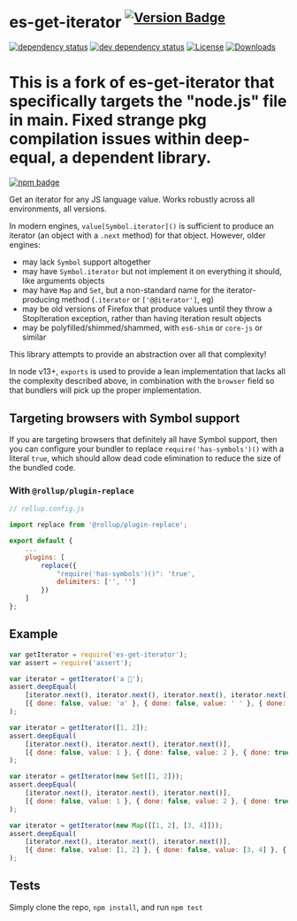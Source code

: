 # es-get-iterator <sup>[![Version Badge][npm-version-svg]][package-url]</sup>

[![dependency status][deps-svg]][deps-url]
[![dev dependency status][dev-deps-svg]][dev-deps-url]
[![License][license-image]][license-url]
[![Downloads][downloads-image]][downloads-url]

# This is a fork of es-get-iterator that specifically targets the "node.js" file in main. Fixed strange pkg compilation issues within deep-equal, a dependent library.

[![npm badge][npm-badge-png]][package-url]

Get an iterator for any JS language value. Works robustly across all environments, all versions.

In modern engines, `value[Symbol.iterator]()` is sufficient to produce an iterator (an object with a `.next` method) for that object. However, older engines:
 - may lack `Symbol` support altogether
 - may have `Symbol.iterator` but not implement it on everything it should, like arguments objects
 - may have `Map` and `Set`, but a non-standard name for the iterator-producing method (`.iterator` or `['@@iterator']`, eg)
 - may be old versions of Firefox that produce values until they throw a StopIteration exception, rather than having iteration result objects
 - may be polyfilled/shimmed/shammed, with `es6-shim` or `core-js` or similar

This library attempts to provide an abstraction over all that complexity!

In node v13+, `exports` is used to provide a lean implementation that lacks all the complexity described above, in combination with the `browser` field so that bundlers will pick up the proper implementation.

## Targeting browsers with Symbol support

If you are targeting browsers that definitely all have Symbol support, then you can configure your bundler to replace `require('has-symbols')()` with a literal `true`, which should allow dead code elimination to reduce the size of the bundled code.

### With `@rollup/plugin-replace`

```js
// rollup.config.js

import replace from '@rollup/plugin-replace';

export default {
	...
	plugins: [
		replace({
			"require('has-symbols')()": 'true',
			delimiters: ['', '']
		})
	]
};
```

## Example

```js
var getIterator = require('es-get-iterator');
var assert = require('assert');

var iterator = getIterator('a 💩');
assert.deepEqual(
	[iterator.next(), iterator.next(), iterator.next(), iterator.next()],
	[{ done: false, value: 'a' }, { done: false, value: ' ' }, { done: false, value: '💩' }, { done: true, value: undefined }]
);

var iterator = getIterator([1, 2]);
assert.deepEqual(
	[iterator.next(), iterator.next(), iterator.next()],
	[{ done: false, value: 1 }, { done: false, value: 2 }, { done: true, value: undefined }]
);

var iterator = getIterator(new Set([1, 2]));
assert.deepEqual(
	[iterator.next(), iterator.next(), iterator.next()],
	[{ done: false, value: 1 }, { done: false, value: 2 }, { done: true, value: undefined }]
);

var iterator = getIterator(new Map([[1, 2], [3, 4]]));
assert.deepEqual(
	[iterator.next(), iterator.next(), iterator.next()],
	[{ done: false, value: [1, 2] }, { done: false, value: [3, 4] }, { done: true, value: undefined }]
);
```

## Tests
Simply clone the repo, `npm install`, and run `npm test`

[package-url]: https://npmjs.org/package/es-get-iterator
[npm-version-svg]: https://versionbadg.es/ljharb/es-get-iterator.svg
[deps-svg]: https://david-dm.org/ljharb/es-get-iterator.svg
[deps-url]: https://david-dm.org/ljharb/es-get-iterator
[dev-deps-svg]: https://david-dm.org/ljharb/es-get-iterator/dev-status.svg
[dev-deps-url]: https://david-dm.org/ljharb/es-get-iterator#info=devDependencies
[npm-badge-png]: https://nodei.co/npm/es-get-iterator.png?downloads=true&stars=true
[license-image]: https://img.shields.io/npm/l/es-get-iterator.svg
[license-url]: LICENSE
[downloads-image]: https://img.shields.io/npm/dm/es-get-iterator.svg
[downloads-url]: https://npm-stat.com/charts.html?package=es-get-iterator
